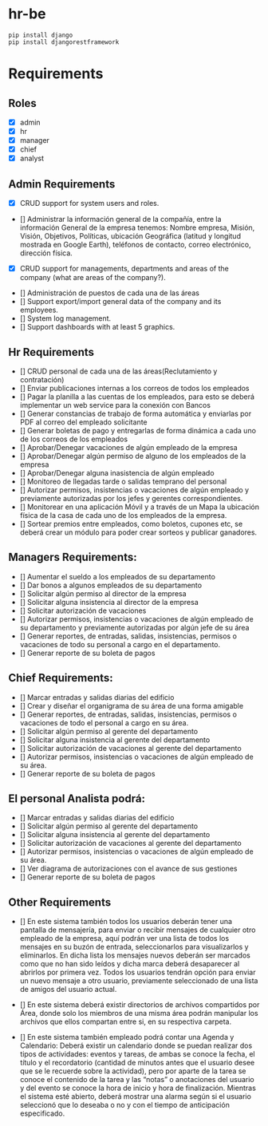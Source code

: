 # hr-be

```
pip install django
pip install djangorestframework
```

# Requirements

## Roles
- [x] admin
- [x] hr
- [x] manager
- [x] chief
- [x] analyst

## Admin Requirements
- [x] CRUD support for system users and roles.
- [] Administrar la información general de la compañía, entre la información General de la empresa tenemos: Nombre empresa, Misión, Visión, Objetivos, Políticas, ubicación Geográfica (latitud y longitud mostrada en Google Earth), teléfonos de contacto, correo electrónico,  dirección física.
- [x] CRUD support for managements, departments and areas of the company (what are areas of the company?).
- [] Administración de puestos de cada una de las áreas
- [] Support export/import general data of the company and its employees.
- [] System log management.
- [] Support dashboards with at least 5 graphics.

## Hr Requirements
- [] CRUD personal de cada una de las áreas(Reclutamiento y contratación)
- [] Enviar publicaciones internas a los correos de todos los empleados
- [] Pagar la planilla a las cuentas de los empleados, para esto se deberá implementar un web service para la  conexión con Bancos
- [] Generar constancias de trabajo de forma automática y enviarlas por PDF al correo del empleado solicitante
- [] Generar boletas de pago y entregarlas de forma dinámica a cada uno de los correos de los empleados
- [] Aprobar/Denegar vacaciones de algún empleado de la  empresa
- [] Aprobar/Denegar algún permiso de alguno de los empleados de la empresa
- [] Aprobar/Denegar alguna inasistencia de algún empleado
- [] Monitoreo de llegadas tarde o salidas temprano del personal
- [] Autorizar permisos, insistencias o vacaciones de algún empleado y previamente autorizadas por los jefes y gerentes correspondientes.
- [] Monitorear en una aplicación Móvil y a través de un Mapa la ubicación física de la casa de cada uno de los empleados de la empresa.
- [] Sortear premios entre empleados, como boletos, cupones etc, se deberá crear un módulo para poder crear sorteos y publicar ganadores.

## Managers Requirements:
- [] Aumentar el sueldo a los empleados de su departamento
- [] Dar bonos a algunos empleados de su departamento
- [] Solicitar algún permiso al director de la empresa
- [] Solicitar alguna insistencia al director de la empresa
- [] Solicitar autorización de vacaciones 
- [] Autorizar permisos, insistencias o vacaciones de algún empleado de su departamento y previamente autorizadas por algún jefe de su área
- [] Generar reportes, de entradas, salidas, insistencias, permisos o vacaciones de todo su personal a cargo en el departamento.
- [] Generar reporte de su boleta de pagos

## Chief Requirements:
- [] Marcar entradas y salidas diarias del edificio
- [] Crear y diseñar el organigrama de su área de una forma amigable
- [] Generar reportes, de entradas, salidas, insistencias, permisos o vacaciones de todo el personal a cargo en su área.
- [] Solicitar algún permiso al gerente del departamento
- [] Solicitar alguna insistencia al gerente del departamento
- [] Solicitar autorización de vacaciones al gerente del departamento
- [] Autorizar permisos, insistencias o vacaciones de algún empleado de su área. 
- [] Generar reporte de su boleta de pagos

## El personal Analista podrá:
- [] Marcar entradas y salidas diarias del edificio
- [] Solicitar algún permiso al gerente del departamento
- [] Solicitar alguna insistencia al gerente del departamento
- [] Solicitar autorización de vacaciones al gerente del departamento
- [] Autorizar permisos, insistencias o vacaciones de algún empleado de su área. 
- [] Ver diagrama de autorizaciones con el avance de sus gestiones
- [] Generar reporte de su boleta de pagos

## Other Requirements
- [] En este sistema también todos los usuarios deberán tener una pantalla de mensajería, para enviar o recibir mensajes de cualquier otro empleado de la empresa, aquí podrán  ver una lista de todos los mensajes en su buzón de entrada, seleccionarlos para visualizarlos y eliminarlos. En dicha lista los mensajes nuevos deberán ser marcados como que no han sido leídos y dicha marca deberá desaparecer al abrirlos por primera vez. Todos los usuarios tendrán opción para enviar un nuevo mensaje a otro usuario, previamente seleccionado de una lista de amigos del usuario actual.

- [] En este sistema deberá existir directorios de archivos compartidos por Área, donde solo los miembros de una misma área podrán manipular los archivos que ellos compartan entre si, en su respectiva carpeta.

- [] En este sistema también empleado podrá contar una Agenda y Calendario: Deberá existir un calendario donde se puedan realizar dos tipos de actividades: eventos y tareas, de ambas se conoce la fecha, el título y el recordatorio (cantidad de minutos antes que el usuario desee que se le recuerde sobre la actividad), pero por aparte de la tarea se conoce el contenido de la tarea y las “notas” o anotaciones del usuario y del evento se conoce la hora de inicio y hora de finalización. Mientras el sistema esté abierto, deberá mostrar una alarma según si el usuario seleccionó que lo deseaba o no y con el tiempo de anticipación especificado.